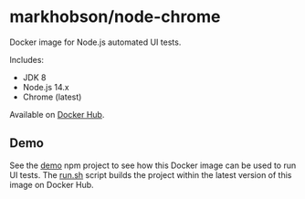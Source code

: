 # markhobson/node-chrome

Docker image for Node.js automated UI tests.

Includes:

* JDK 8
* Node.js 14.x
* Chrome (latest)

Available on [Docker Hub](https://hub.docker.com/r/markhobson/node-chrome/).

## Demo

See the [demo](demo) npm project to see how this Docker image can be used to run UI tests. The [run.sh](demo/run.sh) script builds the project within the latest version of this image on Docker Hub.
